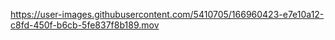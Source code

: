 https://user-images.githubusercontent.com/5410705/166960423-e7e10a12-c8fd-450f-b6cb-5fe837f8b189.mov
